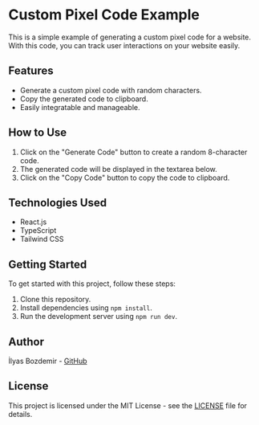 # Custom Pixel Code Example

This is a simple example of generating a custom pixel code for a website. With this code, you can track user interactions on your website easily.

## Features

- Generate a custom pixel code with random characters.
- Copy the generated code to clipboard.
- Easily integratable and manageable.

## How to Use

1. Click on the "Generate Code" button to create a random 8-character code.
2. The generated code will be displayed in the textarea below.
3. Click on the "Copy Code" button to copy the code to clipboard.

## Technologies Used

- React.js
- TypeScript
- Tailwind CSS

## Getting Started

To get started with this project, follow these steps:

1. Clone this repository.
2. Install dependencies using `npm install`.
3. Run the development server using `npm run dev`.

## Author

İlyas Bozdemir - [GitHub](https://github.com/ilyasbozdemir)

## License

This project is licensed under the MIT License - see the [LICENSE](LICENSE) file for details.
